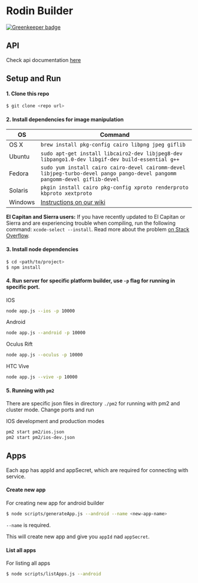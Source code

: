 # Rodin Builder

[![Greenkeeper badge](https://badges.greenkeeper.io/RodinJS/Rodin-Builder.svg?token=56bebeb7066b0ad3b17f55e288c149b292a41b42059930c9cb8450195d700296&ts=1502272746314)](https://greenkeeper.io/)

## API

Check api documentation [here](http://45.55.92.49:8001/apidoc/)
## Setup and Run

#### 1. Clone this repo 
```sh
$ git clone <repo url>
```

#### 2. Install dependencies for image manipulation

OS | Command
----- | -----
OS X | `brew install pkg-config cairo libpng jpeg giflib`
Ubuntu | `sudo apt-get install libcairo2-dev libjpeg8-dev libpango1.0-dev libgif-dev build-essential g++`
Fedora | `sudo yum install cairo cairo-devel cairomm-devel libjpeg-turbo-devel pango pango-devel pangomm pangomm-devel giflib-devel`
Solaris | `pkgin install cairo pkg-config xproto renderproto kbproto xextproto`
Windows | [Instructions on our wiki](https://github.com/Automattic/node-canvas/wiki/Installation---Windows)

**El Capitan and Sierra users:** If you have recently updated to El Capitan or Sierra and are experiencing trouble when compiling, run the following command: `xcode-select --install`. Read more about the problem [on Stack Overflow](http://stackoverflow.com/a/32929012/148072).

#### 3. Install node dependencies
```sh
$ cd <path/to/project>
$ npm install
```

#### 4. Run server for specific platform builder, use ```-p``` flag for running in specific port.

IOS
```sh
node app.js --ios -p 10000
```

Android
```sh
node app.js --android -p 10000
```

Oculus Rift
```sh
node app.js --oculus -p 10000
```

HTC Vive
```sh
node app.js --vive -p 10000
```

#### 5. Running with ```pm2```
There are specific json files in directory ```./pm2``` for running with pm2 and cluster mode. 
Change ports and run

IOS development and production modes
```sh
pm2 start pm2/ios.json
pm2 start pm2/ios-dev.json
```

## Apps

Each app has appId and appSecret, which are required for connecting with service.

#### Create new app

For creating new app for android builder
```sh
$ node scripts/generateApp.js --android --name <new-app-name>
```

```--name``` is required.
 
This will create new app and give you ```appId``` nad ```appSecret```.

#### List all apps

For listing all apps
```sh
$ node scripts/listApps.js --android
```
